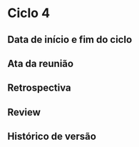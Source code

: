 # Ciclo 4

## Data de início e fim do ciclo

## Ata da reunião

## Retrospectiva

## Review

## Histórico de versão

